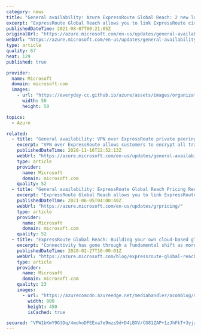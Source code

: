 ```yaml
---
category: news
title: "General availability: Azure ExpressRoute Global Reach: 2 new locations"
excerpt: "ExpressRoute Global Reach allows you to link ExpressRoute circuits in different locations together to make a private network between your on-premises networks."
publishedDateTime: 2021-08-07T00:21:05Z
originalUrl: "https://azure.microsoft.com/en-us/updates/general-availability-azure-expressroute-global-reach-2-new-locations/"
webUrl: "https://azure.microsoft.com/en-us/updates/general-availability-azure-expressroute-global-reach-2-new-locations/"
type: article
quality: 67
heat: 129
published: true

provider:
  name: Microsoft
  domain: microsoft.com
  images:
    - url: "https://everyday-cc.github.io/azure/assets/images/organizations/microsoft.com-50x50.jpg"
      width: 50
      height: 50

topics:
  - Azure

related:
  - title: "General availability: VPN over ExpressRoute private peering"
    excerpt: "VPN over ExpressRoute allows customers to encrypt all traffic going over their ExpressRoute circuit. VPN over ExpressRoute, combined with site-to-site and point-to-site VPN provides end-to-end encryption between data centers, branch offices and remote users."
    publishedDateTime: 2020-11-16T22:52:13Z
    webUrl: "https://azure.microsoft.com/en-us/updates/general-availability-vpn-over-expressroute-private-peering/"
    type: article
    provider:
      name: Microsoft
      domain: microsoft.com
    quality: 52
  - title: "General availability: ExpressRoute Global Reach Pricing Reduction"
    excerpt: "ExpressRoute Global Reach allows you to link ExpressRoute circuits together to make a private network between your on-premises networks. The data transfer price for this offering is now 50% lower."
    publishedDateTime: 2021-06-05T04:00:40Z
    webUrl: "https://azure.microsoft.com/en-us/updates/grpricing/"
    type: article
    provider:
      name: Microsoft
      domain: microsoft.com
    quality: 52
  - title: "ExpressRoute Global Reach: Building your own cloud-based global backbone"
    excerpt: "Connectivity has gone through a fundamental shift as more workloads and services have moved to the Cloud. Traditional enterprise Wide Area Networks (WAN) have been fixed in nature, without the ability to dynamically scale to meet modern customer demands. For customers seeking to increasingly apply a"
    publishedDateTime: 2020-02-27T10:00:01Z
    webUrl: "https://azure.microsoft.com/blog/expressroute-global-reach-building-your-own-cloud-based-global-backbone/"
    type: article
    provider:
      name: Microsoft
      domain: microsoft.com
    quality: 23
    images:
      - url: "https://azurecomcdn.azureedge.net/mediahandler/acomblog/media/Default/blog/91479b4e-3251-419d-861a-102b91287a1c.png"
        width: 800
        height: 450
        isCached: true

secured: "VPW1bKmY9G3Dq/4mohoDPEExa7e9mzs9d+D4LBXV/CG81ZAP+1zJhFkT+3yjahxxE1IUO1dx/jX5W6N2hi89UttHyGbE/03i/wRGN2HQXCSOOZF2WGilZGsEqgsXXZqJnWW4WyYfxX/wGaT1mrihOjESI3nzufMis55cy90qWYdk3mP8+uElzih/4dG8ZTEj0h8Uc6251bfAID1s0d2thbxWAJ7tG64gFHREywnxdPT1HjJs1XwMryXE5x8oxAaB1aWtGkIal6vmH32cRM08UPhVWq172T8jmQfMHjtmjzFbEZuFQxkp2HU4IiPQEq9zCvCLlOAQAGWJNPjIOxhigDnN0fyGVxbwGrLW5WFR0BQ=;vBfezCZZAYnCv4i8e8ZDTQ=="
---
```


